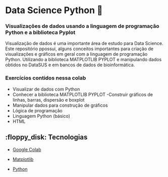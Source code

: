#  Data Science Python :snake:

### Visualizações de dados usando a linguagem de programação Python e a biblioteca Pyplot


  <p> Visualização de dados é uma importante área de estudo para Data Science. Este repositório ppossui,  alguns conceitos importantes para criação de visualizações e gráficos em geral com a linguagem de programação Python. Utilizando a biblioteca MATPLOTLIB PYPLOT e manipulando dados obtidos no DataSUS e em bancos de dados de bioinformática.</p> 

### Exercícios contidos nessa colab

 - Visualizar de dados com Python
 - Conhecer a biblioteca MATPLOTLIB PYPLOT
 -Construir gráficos de linhas, barras, dispersão e boxplot
- Manipular dados para construção de gráficos
- Lógica de programação
- Linguagem Python (básico)
- HTML



<h2>:floppy_disk:
 Tecnologias </h2>



- [Google Colab](https://colab.research.google.com/notebooks/intro.ipynb#recent=true)

- [Matplotlib](https://matplotlib.org/)

- [Python](https://www.python.org/)

